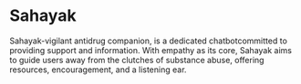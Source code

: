 # Sahayak
Sahayak-vigilant antidrug companion, is a dedicated chatbotcommitted to providing support and information. With empathy as its core, Sahayak aims to guide users away from the clutches of substance abuse, offering resources, encouragement, and a listening ear. 
